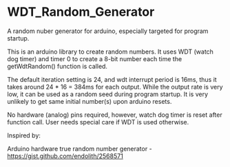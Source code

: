 # WDT_Random_Generator
A random nuber generator for arduino, especially targeted for program startup.

This is an arduino library to create random numbers. It uses WDT (watch dog timer) and timer 0 to create a 8-bit number each time the getWdtRandom() function is called.

The default iteration setting is 24, and wdt interrupt period is 16ms, thus it takes around 24 * 16 = 384ms for each output. While the output rate is very low, it can be used as a random seed during program startup. It is very unlikely to get same initial number(s) upon arduino resets.

No hardware (analog) pins required, however, watch dog timer is reset after function call. User needs special care if WDT is used otherwise.

Inspired by:

Arduino hardware true random number generator - https://gist.github.com/endolith/2568571
